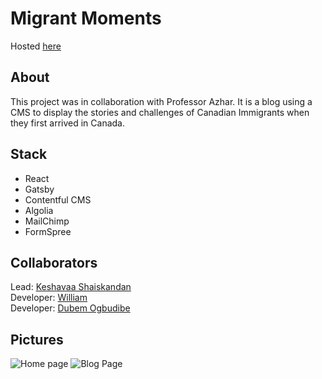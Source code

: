# Migrant Moments

Hosted [here](https://happy-newton-686ff9.netlify.app/)

## About

This project was in collaboration with Professor Azhar. It is a blog using a CMS to display the stories and challenges of Canadian Immigrants when they first arrived in Canada. 

## Stack

* React
* Gatsby
* Contentful CMS
* Algolia
* MailChimp
* FormSpree

## Collaborators

Lead: [Keshavaa Shaiskandan](https://github.com/skeshavaa)  
Developer: [William](https://github.com/What-Is-A-Username)  
Developer: [Dubem Ogbudibe](https://github.com/Dubem101)  

## Pictures 

![Home page](https://i.imgur.com/PTZC0KT.jpg)
![Blog Page](https://i.imgur.com/rqJcVKb.jpg)

